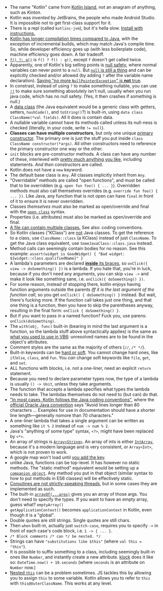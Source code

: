 - The name "Kotlin" came from [Kotlin Island](https://en.wikipedia.org/wiki/Kotlin_Island), not an anagram of anything, such as _Kinton_.
- Kotlin was _invented_ by JetBrains, the people who made Android Studio. It is impossible not to get first-class support for it.
- There is a repl (called `kotlinc-jvm`), but it's hella slow. [Install with instructions.](https://kotlinlang.org/docs/tutorials/command-line.html)
- [Kotlin has longer compilation times compared to Java](https://medium.com/keepsafe-engineering/kotlin-vs-java-compilation-speed-e6c174b39b5d), with the exception of incremental builds, which may match Java's compile time. So, while developer efficiency goes up (with less boilerplate code), machine efficiency goes down. A fair tradeoff.
- [`f() ?: g()`](https://en.wikipedia.org/wiki/Elvis_operator) is `f() ? f() : g()`, except `f` doesn't get called twice.
- Apparently, one of Kotlin's big selling points is [null safety](https://kotlinlang.org/docs/reference/null-safety.html), where normal variables can never point to a `null`. But [`null` is still a thing](https://kotlinlang.org/docs/reference/null-safety.html) and can be explicitly checked and/or allowed (by adding `?` after the variable name declaration). [Saying "no more `NullPointerException`" is **not** true](https://clearbridgemobile.com/java-vs-kotlin-which-is-the-better-option-for-android-app-development/).
- In constrast, instead of using `?` to make something nullable, you can use [`!!`](https://kotlinlang.org/docs/reference/null-safety.html#the--operator) to make sure something absolutely isn't null, usually when you run java code, which has no null safety. (Yes, it then crashes if something is null.)
- A [data class](https://kotlinlang.org/docs/reference/data-classes.html) (the Java equivalent would be a generic class with getters, setters, `hashCode()`, and `toString()`?) is built-in, using `data class ClassName(*val fields)`. All it does is contain data.
- A nullable variable cannot have its methods called unless its null-ness is checked (literally, in your code, write `!= null`).
- **Classes can have multiple constructors**, but only one unique [primary constructor](https://kotlinlang.org/docs/reference/classes.html#constructors). The primary one is just the stuff you put inside `class ClassName constructor(*args)`. All other constructors need to reference the primary constructor one way or the other.
- `init` blocks are pre-constructor methods. A class can have any number of these, interleved with [pretty much anything you like](https://kotlinlang.org/docs/reference/classes.html#constructors), including statements. _And then_ constructors are called.
- Kotlin does not have a `new` keyword.
- The default base class is `Any`. All classes implicitly inherit from `Any`.
- "Overridable" methods are called "open functions", and must be called that to be overridden (e.g. `open fun foo() { ... }`). Overridden methods must also call themselves overrides (e.g. `override fun foo() { ... })`. Like Java, any function that is not open can have `final` in front of it to ensure it is never overridden.
- Classes _themselves_ must also be marked as open/override and final with the [`open class`](https://kotlinlang.org/docs/tutorials/kotlin-for-py/inheritance.html) syntax.
- Properties (i.e. attributes) must also be marked as open/override and final.
- [A file can contain multiple classes.](https://kotlinlang.org/docs/reference/coding-conventions.html) See also: coding conventions.
- So Kotlin classes ("KClass") are [not](https://kotlinlang.org/docs/reference/reflection.html) Java classes. To get the reference to a class, use `ClassName::class` (a KClass) instead of just `ClassName`. To get the Java class equivalent, use `SomeJavaClass::class.java` instead.
- Method calls can seemingly contain bodies for no reason. See this example: `assert(widget is GoodWidget) { "Bad widget: ${widget::class.qualifiedName}" }`
- A lambda's parameters are declared [**inside** its braces](https://medium.com/@dbottillo/kotlin-by-examples-methods-and-lambdas-25aef7544365), so `onClick({ view -> doSomething() })` is a lambda. If you hate that, you're in luck, because if you don't need any arguments, you can skip `view ->` and make it look like something sane, i.e. `onClick({ doSomething() })`.
- For some reason, instead of stopping there, kotlin enjoys having function arguments outside the parents _iff it is the last argument of the function call_, so you get `onClick() { doSomething() }` instead. But wait, there's fucking more. If the function call takes just one thing, and that one thing is a function, then you have to skip the parentheses anyway, resulting in the final form: `onClick { doSomething() }`.
- But if you want to pass in a named function? Fuck you, use parens: `onClick(doSomething)`.
- The `with(obj, func)` built-in (bearing in mind the last argument is a function, so the lambda stuff above syntactically applies) is the same as [what you used to use in VB6](https://docs.microsoft.com/en-us/dotnet/visual-basic/language-reference/statements/with-end-with-statement): unresolved names are to be found in the object's attributes.
- Comment styles are the same as the majority of others (`//`, `/* */`).
- Built-in keywords can be [hard or soft](https://kotlinlang.org/docs/reference/keyword-reference.html). You cannot change hard ones, like `if`/`else`, `class`, and `fun`. You _can_ change soft keywords like `file`, `get`, and `set`.
- ALL functions with blocks, i.e. not a one-liner, need an explicit `return` statement.
- Because you need to declare parameter types now, the type of a lambda is usually `() -> Unit`, unless they take arguments.
- The function that accepts a lambda specifies what types the lambda needs to take. The lambdas themselves do not need to (but can) do that.
- ["In most cases, Kotlin follows the Java coding conventions"](https://kotlinlang.org/docs/reference/coding-conventions.html#formatting), where the [official Oracle Java convention](https://www.oracle.com/technetwork/java/codeconventions-150003.pdf) says "Avoid lines longer than 80 characters ... Examples for use in documentation should have a shorter line length—generally nomore than 70 characters."
- A one-liner lambda that takes a single argument can be written as something like `it % 2` instead of `num -> num % 2`.
- Java's "anything of some type" syntax, `<?>`, might have been replaced by `<*>`.
- An array of strings is [`Array<String>`](https://stackoverflow.com/a/44239940/1558430). An array of ints is either [`IntArray`](https://kotlinlang.org/api/latest/jvm/stdlib/kotlin/-int-array/index.html), because it's a modern language and is very consistent, or `Array<Int>`, which is not proven to work.
- A google map won't load until [you add the key](https://www.raywenderlich.com/230-introduction-to-google-maps-api-for-android-with-kotlin).
- unlike Java, functions can be top-level. It has however no static methods. The "static method" equivalent would be setting up a [`companion object`](https://android.jlelse.eu/daily-kotlin-static-methods-9330552cde8a). Any method you put in that object (similar syntax to how to put methods in ES6 classes) will be effectively static.
- [Coroutines are not strictly-speaking threads](https://github.com/Kotlin/kotlinx.coroutines), but in some cases they are implemented as such.
- The built-in [`arrayOf(...args)`](https://stackoverflow.com/questions/44239869/whats-the-kotlin-equivalent-of-javas-string) gives you an array of those args. You don't need to specify the types. If you want to have an empty array, guess what? `emptyArray()`
- `getApplicationContext()` becomes `applicationContext` in Kotlin, even though it is a "global".
- Double quotes are still strings. Single quotes are still chars.
- Then `when` built-in, actually just `switch-case`, requires you to specify `->` in front of each case's code block, i.e. `1 -> { ... }`.
- `/* Block comments /* can */ be nested. */`
- Strings can have `"substitutions like $this"` (where `val this = "this"`).
- It is possible to suffix something to a class, including seemingly built-in ones like `Number`, and instantly create a new attribute. [klock](https://korlibs.soywiz.com/klock/#unix-timestamp) does it like so: `DateTime.now() + 10.seconds` (where `seconds` is an attribute on `Number` now.)
- [Nested `this`](https://kotlinlang.org/docs/reference/this-expressions.html) can be a problem sometimes. JS tackles this by allowing you to assign `this` to some variable. Kotlin allows you to refer to `this` with `this@OuterClassName`. This works at any level.
